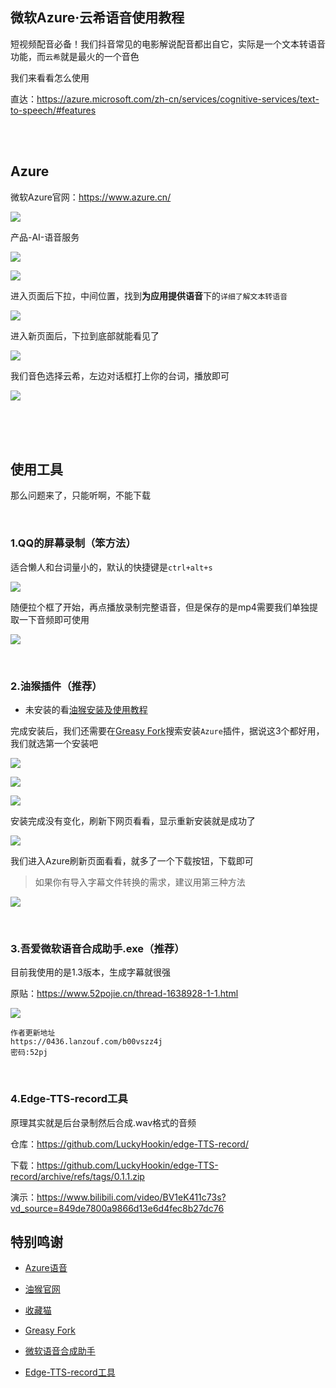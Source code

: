 ## 微软Azure·云希语音使用教程

短视频配音必备！我们抖音常见的电影解说配音都出自它，实际是一个文本转语音功能，而`云希`就是最火的一个音色

我们来看看怎么使用

直达：https://azure.microsoft.com/zh-cn/services/cognitive-services/text-to-speech/#features


</br>
</br>

## Azure

微软Azure官网：https://www.azure.cn/

![](https://ghproxy.com/https://raw.githubusercontent.com/Yiov/notes/main/Azure/Azure-01.png)


产品-AI-语音服务

![](https://ghproxy.com/https://raw.githubusercontent.com/Yiov/notes/main/Azure/Azure-02.png)

![](https://ghproxy.com/https://raw.githubusercontent.com/Yiov/notes/main/Azure/Azure-03.png)


进入页面后下拉，中间位置，找到**为应用提供语音**下的`详细了解文本转语音`

![](https://ghproxy.com/https://raw.githubusercontent.com/Yiov/notes/main/Azure/Azure-04.png)


进入新页面后，下拉到底部就能看见了

![](https://ghproxy.com/https://raw.githubusercontent.com/Yiov/notes/main/Azure/Azure-05.png)


我们音色选择云希，左边对话框打上你的台词，播放即可

![](https://ghproxy.com/https://raw.githubusercontent.com/Yiov/notes/main/Azure/Azure-06.png)


</br>
</br>
</br>


## 使用工具

那么问题来了，只能听啊，不能下载

</br>

### 1.QQ的屏幕录制（笨方法）

适合懒人和台词量小的，默认的快捷键是`ctrl+alt+s`

![](https://ghproxy.com/https://raw.githubusercontent.com/Yiov/notes/main/Azure/Azure-07.png)


随便拉个框了开始，再点播放录制完整语音，但是保存的是mp4需要我们单独提取一下音频即可使用


![](https://ghproxy.com/https://raw.githubusercontent.com/Yiov/notes/main/Azure/Azure-08.png)


</br>




### 2.油猴插件（推荐）

* 未安装的看[油猴安装及使用教程](https://github.com/Yiov/notes/tree/main/tampermonkey)


完成安装后，我们还需要在[Greasy Fork](https://greasyfork.org/zh-CN)搜索安装`Azure`插件，据说这3个都好用，我们就选第一个安装吧


![](https://ghproxy.com/https://raw.githubusercontent.com/Yiov/notes/main/Azure/Azure-09.png)

![](https://ghproxy.com/https://raw.githubusercontent.com/Yiov/notes/main/Azure/Azure-10.png)

![](https://ghproxy.com/https://raw.githubusercontent.com/Yiov/notes/main/Azure/Azure-11.png)


安装完成没有变化，刷新下网页看看，显示重新安装就是成功了

![](https://ghproxy.com/https://raw.githubusercontent.com/Yiov/notes/main/Azure/Azure-12.png)



我们进入Azure刷新页面看看，就多了一个下载按钮，下载即可

> 如果你有导入字幕文件转换的需求，建议用第三种方法

![](https://ghproxy.com/https://raw.githubusercontent.com/Yiov/notes/main/Azure/Azure-13.png)


</br>


### 3.吾爱微软语音合成助手.exe（推荐）

目前我使用的是1.3版本，生成字幕就很强

原贴：https://www.52pojie.cn/thread-1638928-1-1.html


![](https://ghproxy.com/https://raw.githubusercontent.com/Yiov/notes/main/Azure/Azure-14.png)

```
作者更新地址
https://0436.lanzouf.com/b00vszz4j
密码:52pj
```

</br>


### 4.Edge-TTS-record工具

原理其实就是后台录制然后合成.wav格式的音频

仓库：https://github.com/LuckyHookin/edge-TTS-record/

下载：https://github.com/LuckyHookin/edge-TTS-record/archive/refs/tags/0.1.1.zip

演示：https://www.bilibili.com/video/BV1eK411c73s?vd_source=849de7800a9866d13e6d4fec8b27dc76




## 特别鸣谢

* [Azure语音](https://azure.microsoft.com/zh-cn/services/cognitive-services/text-to-speech/#features)

* [油猴官网](https://www.tampermonkey.net/)

* [收藏猫](https://chrome.pictureknow.com/)

* [Greasy Fork](https://greasyfork.org/zh-CN)

* [微软语音合成助手](https://www.52pojie.cn/thread-1638928-1-1.html)

* [Edge-TTS-record工具](https://github.com/LuckyHookin/edge-TTS-record/)
